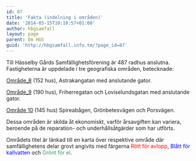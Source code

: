```yaml
---
id: 87
title: 'Fakta (indelning i områden)'
date: '2014-03-15T10:10:57+01:00'
author: hbgsamfall
layout: page
parent: Om HGS
guid: 'http://hbgsamfall.info.tm/?page_id=87'
---
```


Till Hässelby Gårds Samfällighetsförening är 487 radhus anslutna. Fastigheterna är uppdelade i tre geografiska områden, betecknade:

[Område\_8](http://admin.hbgsamfall.win/wp-content/uploads/2014/04/Område_8.pdf) (152 hus), Astrakangatan med anslutande gator.

[Område\_9](http://admin.hbgsamfall.win/wp-content/uploads/2014/03/Område_9.pdf) (190 hus), Friherregatan och Loviselundsgatan med anslutande gator.

[Område 10](http://admin.hbgsamfall.win/wp-content/uploads/2014/04/Område-10.pdf) (145 hus) Spireabågen, Grönbetesvägen och Porsvägen.

Dessa områden är skilda åt ekonomiskt, varför årsavgiften kan variera, beroende på de reparation- och underhållsåtgärder som har utförts.

Områdets titel är länkad till en karta över respektive område där samfällighetens delar grovt angivits med färgerna <span style="color: #ff0000;">Rött för avlopp</span>, <span style="color: #0000ff;">Blått för kallvatten</span> och <span style="color: #339966;">Grönt för el</span>.
